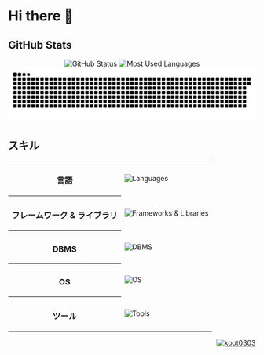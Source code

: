 <h1>Hi there 👋</h1>

<h2>GitHub Stats</h2>
<div align="center">
    <img height="175px" src="https://github-readme-stats-inky-rho-13.vercel.app/api?username=koot0303&theme=dark&show_icons=true&count_private=true" alt="GitHub Status">
    <img height="175px" src="https://github-readme-stats-inky-rho-13.vercel.app/api/top-langs/?username=koot0303&layout=compact&theme=dark&count_private=true" alt="Most Used Languages">
    <img src="/img/github-snake.svg" alt="github snake animation">
</div>

<h2>スキル</h2>
<div align="center">
    <table>
        <tr>
            <th><h3>言語</h3></th>
            <td><img src="https://skillicons.dev/icons?i=python,hava,swift,javascript,html,css&perline=5" alt="Languages"></td>
        </tr>
        <tr>
            <th><h3>フレームワーク & ライブラリ</h3></th>
            <td><img src="https://skillicons.dev/icons?i=django,flask,vuejs,nodejs&perline=5" alt="Frameworks & Libraries"></td>
        </tr>
        <tr>
            <th><h3>DBMS</h3></th>
            <td><img src="https://skillicons.dev/icons?i=mysql,sqlite&perline=5" alt="DBMS"></td>
        </tr>
        <tr>
            <th><h3>OS</h3></th>
            <td><img src="https://skillicons.dev/icons?i=windows,linux,raspberrypi&perline=5" alt="OS"></td>
        </tr>
        <tr>
            <th><h3>ツール</h3></th>
            <td><img src="https://skillicons.dev/icons?i=git,github,vscode&perline=5" alt="Tools"></td>
        </tr>
    </table>
</div>

<div align="right">
    <a href="https://github.com/koot0303/">
        <img src="https://komarev.com/ghpvc/?username=koot0303" alt="koot0303">
    </a>
</div>
